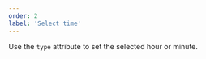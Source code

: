 ```yaml
---
order: 2
label: 'Select time'
---
```


Use the `type` attribute to set the selected hour or minute.
